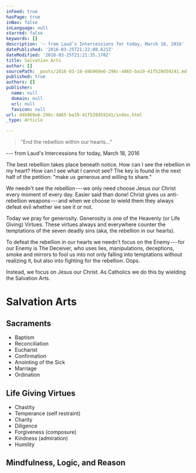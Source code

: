 ```yaml
---
inFeed: true
hasPage: true
inNav: false
inLanguage: null
starred: false
keywords: []
description: '— from Laud’s Intercessions for today, March 18, 2016'
datePublished: '2016-03-25T21:22:08.621Z'
dateModified: '2016-03-25T21:21:35.178Z'
title: Salvation Arts
author: []
sourcePath: _posts/2016-03-18-d4b969e6-298c-4865-ba19-41f528d59241.md
published: true
authors: []
publisher:
  name: null
  domain: null
  url: null
  favicon: null
url: d4b969e6-298c-4865-ba19-41f528d59241/index.html
_type: Article

---
```

> "End the rebellion within our hearts..."

--- from Laud's Intercessions for today, March 18, 2016

The best rebellion takes place beneath notice. How can I see the rebellion in my heart? How can I see what I cannot see? The key is found in the next half of the petition: "make us generous and willing to share."

We needn't see the rebellion --- we only need choose Jesus our Christ every moment of every day. Easier said than done! Christ gives us anti-rebellion weapons --- and when we choose to wield them they always defeat evil whether we see it or not.

Today we pray for generosity. Generosity is one of the Heavenly (or Life Giving) Virtues. These virtues always and everywhere counter the temptations of the seven deadly sins (aka, the rebellion in our hearts).

To defeat the rebellion in our hearts we needn't focus on the Enemy --- for our Enemy is The Deceiver, who uses lies, manipulations, deceptions, smoke and mirrors to fool us into not only falling into temptations without realizing it, but also into fighting for the rebellion. Oops.

Instead, we focus on Jesus our Christ. As Catholics we do this by wielding the Salvation Arts.

# Salvation Arts

## Sacraments

* Baptism
* Reconciliation
* Eucharist
* Confirmation
* Anointing of the Sick
* Marriage
* Ordination

## Life Giving Virtues

* Chastity
* Temperance (self restraint)
* Charity
* Diligence
* Forgiveness (composure)
* Kindness (admiration)
* Humility

## Mindfulness, Logic, and Reason